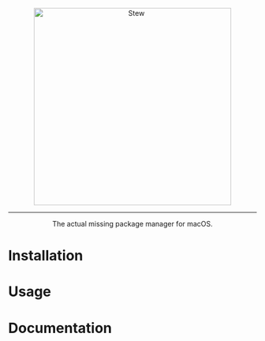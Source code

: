 <p align="center">
  <img src="https://raw.githubusercontent.com/stewproject/branding/main/logos/small-text/small-text.svg" alt="Stew" width="400" height="400">
  <hr />
</p>
<p align="center">
  The actual missing package manager for macOS.
</p>

# Installation

# Usage

# Documentation
